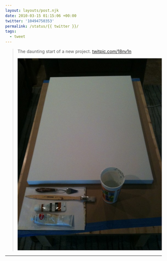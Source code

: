 ```yaml
---
layout: layouts/post.njk
date: 2010-03-15 01:15:06 +00:00
twitter: '10494750353'
permalink: /status/{{ twitter }}/
tags: 
  - tweet
---
```



> The daunting start of a new project. [twitpic.com/18nv1n](http://twitpic.com/18nv1n)
> 
> ![big blank canvas with paint and paintbrush](/img/75016427.jpg)

---

